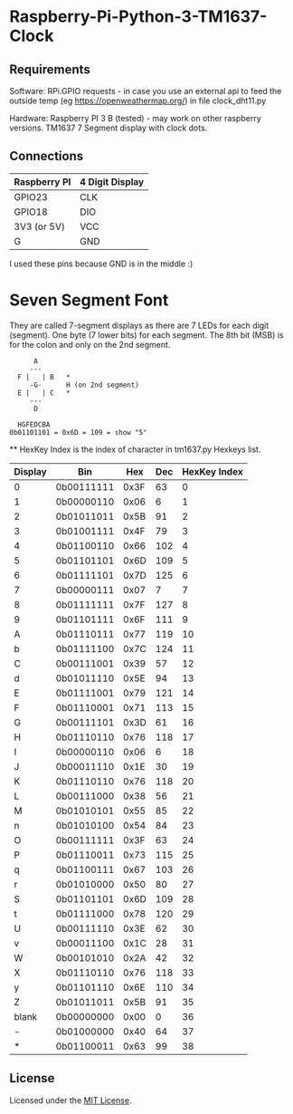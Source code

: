 # Raspberry-Pi-Python-3-TM1637-Clock

## Requirements

Software:
RPi.GPIO
requests - in case you use an external api to feed the outside temp (eg https://openweathermap.org/) in file clock_dht11.py

Hardware:
Raspberry PI 3 B (tested) - may work on other raspberry versions.
TM1637 7 Segment display with clock dots.

## Connections

Raspberry PI  | 4 Digit Display
------------- | ---------------
GPIO23        | CLK
GPIO18        | DIO
3V3 (or 5V)   | VCC
G             | GND

I used these pins because GND is in the middle :)

# Seven Segment Font

They are called 7-segment displays as there are 7 LEDs for each digit (segment).
One byte (7 lower bits) for each segment. The 8th bit (MSB) is for the colon and only on the 2nd segment.

```
      A
     ---
  F |   | B   *
     -G-      H (on 2nd segment)
  E |   | C   *
     ---
      D

  HGFEDCBA
0b01101101 = 0x6D = 109 = show "5"
```

** HexKey Index is the index of character in tm1637.py Hexkeys list.

Display | Bin        | Hex  | Dec | HexKey Index
------- | ---------- | ---- | --- | ------------
0       | 0b00111111 | 0x3F | 63  | 0
1       | 0b00000110 | 0x06 | 6   | 1
2       | 0b01011011 | 0x5B | 91  | 2
3       | 0b01001111 | 0x4F | 79  | 3
4       | 0b01100110 | 0x66 | 102 | 4
5       | 0b01101101 | 0x6D | 109 | 5
6       | 0b01111101 | 0x7D | 125 | 6
7       | 0b00000111 | 0x07 | 7   | 7
8       | 0b01111111 | 0x7F | 127 | 8
9       | 0b01101111 | 0x6F | 111 | 9
A       | 0b01110111 | 0x77 | 119 | 10
b       | 0b01111100 | 0x7C | 124 | 11
C       | 0b00111001 | 0x39 | 57  | 12
d       | 0b01011110 | 0x5E | 94  | 13
E       | 0b01111001 | 0x79 | 121 | 14
F       | 0b01110001 | 0x71 | 113 | 15
G       | 0b00111101 | 0x3D | 61  | 16
H       | 0b01110110 | 0x76 | 118 | 17
I       | 0b00000110 | 0x06 | 6   | 18
J       | 0b00011110 | 0x1E | 30  | 19
K       | 0b01110110 | 0x76 | 118 | 20
L       | 0b00111000 | 0x38 | 56  | 21
M       | 0b01010101 | 0x55 | 85  | 22
n       | 0b01010100 | 0x54 | 84  | 23
O       | 0b00111111 | 0x3F | 63  | 24
P       | 0b01110011 | 0x73 | 115 | 25
q       | 0b01100111 | 0x67 | 103 | 26
r       | 0b01010000 | 0x50 | 80  | 27
S       | 0b01101101 | 0x6D | 109 | 28
t       | 0b01111000 | 0x78 | 120 | 29
U       | 0b00111110 | 0x3E | 62  | 30
v       | 0b00011100 | 0x1C | 28  | 31
W       | 0b00101010 | 0x2A | 42  | 32
X       | 0b01110110 | 0x76 | 118 | 33
y       | 0b01101110 | 0x6E | 110 | 34
Z       | 0b01011011 | 0x5B | 91  | 35
blank   | 0b00000000 | 0x00 | 0   | 36
\-      | 0b01000000 | 0x40 | 64  | 37
\*      | 0b01100011 | 0x63 | 99  | 38

## License

Licensed under the [MIT License](http://opensource.org/licenses/MIT).
